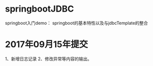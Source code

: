 # springbootJDBC
springboot入门demo： springboot的基本特性以及与jdbcTemplate的整合

# 2017年09月15年提交
1、新增日志记录
2、修改异常等内容的输出。
